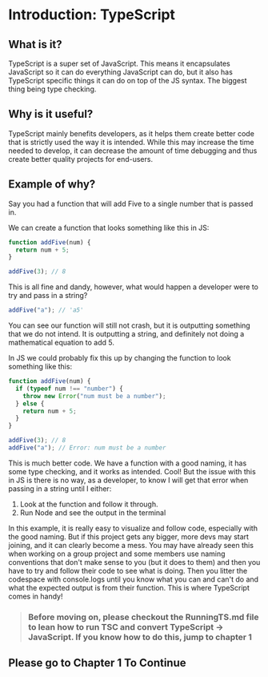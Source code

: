 # Introduction: TypeScript

## What is it?

TypeScript is a super set of JavaScript. This means it encapsulates JavaScript so it can do everything JavaScript can do, but it also has TypeScript specific things it can do on top of the JS syntax. The biggest thing being type checking.

## Why is it useful?

TypeScript mainly benefits developers, as it helps them create better code that is strictly used the way it is intended. While this may increase the time needed to develop, it can decrease the amount of time debugging and thus create better quality projects for end-users.

## Example of why?

Say you had a function that will add Five to a single number that is passed in.

We can create a function that looks something like this in JS:

```javascript
function addFive(num) {
  return num + 5;
}

addFive(3); // 8
```

This is all fine and dandy, however, what would happen a developer were to try and pass in a string?

```javascript
addFive("a"); // 'a5'
```

You can see our function will still not crash, but it is outputting something that we do not intend. It is outputting a string, and definitely not doing a mathematical equation to add 5.

In JS we could probably fix this up by changing the function to look something like this:

```javascript
function addFive(num) {
  if (typeof num !== "number") {
    throw new Error("num must be a number");
  } else {
    return num + 5;
  }
}

addFive(3); // 8
addFive("a"); // Error: num must be a number
```

This is much better code. We have a function with a good naming, it has some type checking, and it works as intended. Cool! But the issue with this in JS is there is no way, as a developer, to know I will get that error when passing in a string until I either:

1. Look at the function and follow it through.
2. Run Node and see the output in the terminal

In this example, it is really easy to visualize and follow code, especially with the good naming. But if this project gets any bigger, more devs may start joining, and it can clearly become a mess. You may have already seen this when working on a group project and some members use naming conventions that don't make sense to you (but it does to them) and then you have to try and follow their code to see what is doing. Then you litter the codespace with console.logs until you know what you can and can't do and what the expected output is from their function. This is where TypeScript comes in handy!

> ### Before moving on, please checkout the RunningTS.md file to lean how to run TSC and convert TypeScript -> JavaScript. If you know how to do this, jump to chapter 1

## **Please go to Chapter 1 To Continue**

